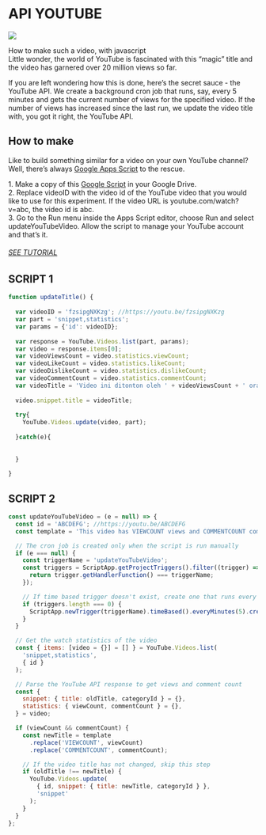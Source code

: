 # API YOUTUBE
<a href="https://youtube.com/c/YuzzuKamiyaka"><img align="center" height="auto" src="https://www.labnol.org/static/19650a181bb2b847809cd42266bdcc17/607b4/youtube-video-views-title.png"/></a>


How to make such a video, with javascript
<br>Little wonder, the world of YouTube is fascinated with this “magic” title and the video has garnered over 20 million views so far.

If you are left wondering how this is done, here’s the secret sauce - the YouTube API. We create a background cron job that runs, say, every 5 minutes and gets the current number of views for the specified video. If the number of views has increased since the last run, we update the video title with, you got it right, the YouTube API.
## How to make
Like to build something similar for a video on your own YouTube channel? Well, there’s always <a href="https://www.labnol.org/topic/google-apps-script">Google Apps Script</a> to the rescue.

<p>1. Make a copy of this <a href="https://script.google.com/d/1BdIVA7grLIpTCndhAM1wRV7bD1Ix8X5WvIWD1nT1A99jrcxW3ZEwPw4C/edit?newcopy=true" >Google Script</a> in your Google Drive.
<br>
2. Replace videoID with the video id of the YouTube video that you would like to use for this experiment. If the video URL is youtube.com/watch?v=abc, the video id is abc.
<br>
3. Go to the Run menu inside the Apps Script editor, choose Run and select updateYouTubeVideo. Allow the script to manage your YouTube account and that’s it.</p>
<h6><a href="https://youtu.be/78CqjS38uk0">SEE TUTORIAL</a></h6>


## SCRIPT 1
```js
function updateTitle() {
  
  var videoID = 'fzsipgNXKzg'; //https://youtu.be/fzsipgNXKzg
  var part = 'snippet,statistics';
  var params = {'id': videoID};
  
  var response = YouTube.Videos.list(part, params);
  var video = response.items[0];
  var videoViewsCount = video.statistics.viewCount;
  var videoLikeCount = video.statistics.likeCount;
  var videoDislikeCount = video.statistics.dislikeCount;
  var videoCommentCount = video.statistics.commentCount;
  var videoTitle = 'Video ini ditonton oleh ' + videoViewsCount + ' orang dan ' + videoLikeCount + ' like';
  
  video.snippet.title = videoTitle;
  
  try{
    YouTube.Videos.update(video, part);
    
  }catch(e){
    
  
  }
  
}
```
## SCRIPT 2

```js
const updateYouTubeVideo = (e = null) => {
  const id = 'ABCDEFG'; //https://youtu.be/ABCDEFG
  const template = 'This video has VIEWCOUNT views and COMMENTCOUNT comments';

  // The cron job is created only when the script is run manually
  if (e === null) {
    const triggerName = 'updateYouTubeVideo';
    const triggers = ScriptApp.getProjectTriggers().filter((trigger) => {
      return trigger.getHandlerFunction() === triggerName;
    });

    // If time based trigger doesn't exist, create one that runs every 5 minutes
    if (triggers.length === 0) {
      ScriptApp.newTrigger(triggerName).timeBased().everyMinutes(5).create();
    }
  }

  // Get the watch statistics of the video
  const { items: [video = {}] = [] } = YouTube.Videos.list(
    'snippet,statistics',
    { id }
  );

  // Parse the YouTube API response to get views and comment count
  const {
    snippet: { title: oldTitle, categoryId } = {},
    statistics: { viewCount, commentCount } = {},
  } = video;

  if (viewCount && commentCount) {
    const newTitle = template
      .replace('VIEWCOUNT', viewCount)
      .replace('COMMENTCOUNT', commentCount);

    // If the video title has not changed, skip this step
    if (oldTitle !== newTitle) {
      YouTube.Videos.update(
        { id, snippet: { title: newTitle, categoryId } },
        'snippet'
      );
    }
  }
};
```
